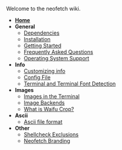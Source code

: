 Welcome to the neofetch wiki.
- **[Home](https://github.com/dylanaraps/neofetch/wiki)**
- **General**
    - [Dependencies](https://github.com/dylanaraps/neofetch/wiki/Dependencies)
    - [Installation](https://github.com/dylanaraps/neofetch/wiki/Installation)
    - [Getting Started](https://github.com/dylanaraps/neofetch/wiki/Getting-Started)
    - [Frequently Asked Questions](https://github.com/dylanaraps/neofetch/wiki/Frequently-Asked-Questions)
    - [Operating System Support](https://github.com/dylanaraps/neofetch/wiki/Operating-System-Support)
- **Info**
    - [Customizing info](https://github.com/dylanaraps/neofetch/wiki/Customizing-Info)
    - [Config File](https://github.com/dylanaraps/neofetch/wiki/Config-File)
    - [Terminal and Terminal Font Detection](https://github.com/dylanaraps/neofetch/wiki/Terminal-and-Terminal-Font-detection)
- **Images**
    - [Images in the Terminal](https://github.com/dylanaraps/neofetch/wiki/Images-in-the-terminal)
    - [Image Backends](https://github.com/dylanaraps/neofetch/wiki/Image-Backends)
    - [What is Waifu Crop?](https://github.com/dylanaraps/neofetch/wiki/What-is-Waifu-Crop%3F)
- **Ascii**
    - [Ascii file format](https://github.com/dylanaraps/neofetch/wiki/Custom-Ascii-art-file-format)
- **Other**
    - [Shellcheck Exclusions](https://github.com/dylanaraps/neofetch/wiki/Shellcheck-Exclusions)
    - [Neofetch Branding](https://github.com/dylanaraps/neofetch-branding)
